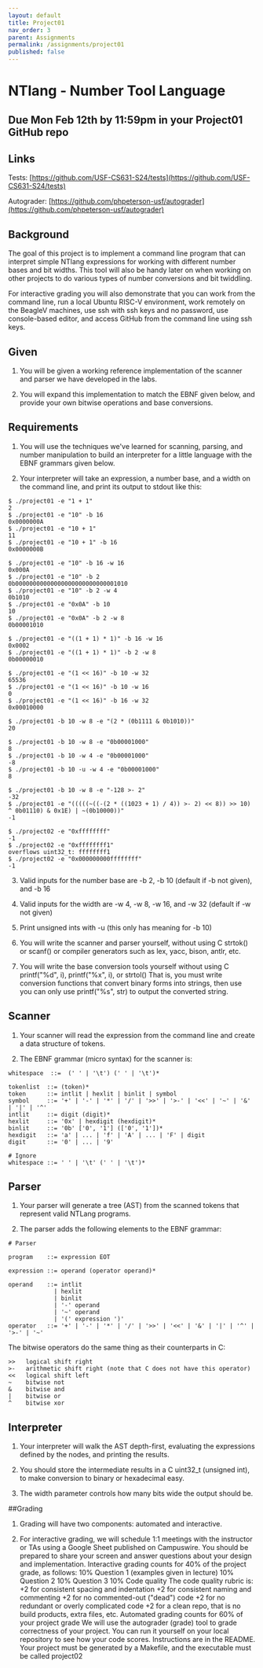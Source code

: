 ```yaml
---
layout: default
title: Project01
nav_order: 3
parent: Assignments
permalink: /assignments/project01
published: false
---
```


# NTlang - Number Tool Language

## Due Mon Feb 12th by 11:59pm in your Project01 GitHub repo

## Links

Tests: [https://github.com/USF-CS631-S24/tests](https://github.com/USF-CS631-S24/tests)

Autograder: [https://github.com/phpeterson-usf/autograder](https://github.com/phpeterson-usf/autograder)

## Background

The goal of this project is to implement a command line program that can interpret simple NTlang expressions for working with different number bases and bit widths. This tool will also be handy later on when working on other projects to do various types of number conversions and bit twiddling.

For interactive grading you will also demonstrate that you can work from the command line, run a local Ubuntu RISC-V environment, work remotely on the BeagleV machines, use ssh with ssh keys and no password, use console-based editor, and access GitHub from the command line using ssh keys.


## Given

1. You will be given a working reference implementation of the scanner and parser we have developed in the labs. 

2. You will expand this implementation to match the EBNF given below, and provide your own bitwise operations and base conversions.

## Requirements

1. You will use the techniques we've learned for scanning, parsing, and number manipulation to build an interpreter for a little language with the EBNF grammars given below.


2. Your interpreter will take an expression, a number base, and a width on the command line, and print its output to stdout like this:

```text
$ ./project01 -e "1 + 1"
2
$ ./project01 -e "10" -b 16
0x0000000A
$ ./project01 -e "10 + 1"
11
$ ./project01 -e "10 + 1" -b 16
0x0000000B

$ ./project01 -e "10" -b 16 -w 16
0x000A
$ ./project01 -e "10" -b 2
0b00000000000000000000000000001010
$ ./project01 -e "10" -b 2 -w 4
0b1010
$ ./project01 -e "0x0A" -b 10
10
$ ./project01 -e "0x0A" -b 2 -w 8
0b00001010

$ ./project01 -e "((1 + 1) * 1)" -b 16 -w 16
0x0002
$ ./project01 -e "((1 + 1) * 1)" -b 2 -w 8
0b00000010

$ ./project01 -e "(1 << 16)" -b 10 -w 32
65536
$ ./project01 -e "(1 << 16)" -b 10 -w 16
0
$ ./project01 -e "(1 << 16)" -b 16 -w 32
0x00010000

$ ./project01 -b 10 -w 8 -e "(2 * (0b1111 & 0b1010))"
20

$ ./project01 -b 10 -w 8 -e "0b00001000"
8
$ ./project01 -b 10 -w 4 -e "0b00001000"
-8
$ ./project01 -b 10 -u -w 4 -e "0b00001000"
8

$ ./project01 -b 10 -w 8 -e "-128 >- 2"
-32
$ ./project01 -e "(((((~((-(2 * ((1023 + 1) / 4)) >- 2) << 8)) >> 10) ^ 0b01110) & 0x1E) | ~(0b10000))"
-1

$ ./project02 -e "0xffffffff"
-1
$ ./project02 -e "0xffffffff1"
overflows uint32_t: ffffffff1
$ ./project02 -e "0x000000000ffffffff"
-1
```


3. Valid inputs for the number base are -b 2, -b 10 (default if -b not given), and -b 16

4. Valid inputs for the width are -w 4, -w 8, -w 16, and -w 32 (default if -w not given)

5. Print unsigned ints with -u (this only has meaning for -b 10)

6. You will write the scanner and parser yourself, without using C strtok() or scanf() or compiler generators such as lex, yacc, bison, antlr, etc.

7. You will write the base conversion tools yourself without using C printf("%d", i), printf("%x", i), or strtol() That is, you must write conversion functions that convert binary forms into strings, then use you can only use printf("%s", str) to output the converted string.

## Scanner

1. Your scanner will read the expression from the command line and create a data structure of tokens. 

2. The EBNF grammar (micro syntax) for the scanner is:

```text
whitespace  ::=  (' ' | '\t') (' ' | '\t')*

tokenlist  ::= (token)*
token      ::= intlit | hexlit | binlit | symbol
symbol     ::= '+' | '-' | '*' | '/' | '>>' | '>-' | '<<' | '~' | '&' | '|' | '^'
intlit     ::= digit (digit)*
hexlit     ::= '0x' | hexdigit (hexdigit)*
binlit     ::= '0b' ['0', '1'] (['0', '1'])*
hexdigit   ::= 'a' | ... | 'f' | 'A' | ... | 'F' | digit
digit      ::= '0' | ... | '9'

# Ignore
whitespace ::= ' ' | '\t' (' ' | '\t')*
```

## Parser

1. Your parser will generate a tree (AST) from the scanned tokens that represent valid NTLang programs.

2. The parser adds the following elements to the EBNF grammar:

```text
# Parser

program    ::= expression EOT

expression ::= operand (operator operand)*

operand    ::= intlit
             | hexlit
             | binlit
             | '-' operand
             | '~' operand
             | '(' expression ')'
operator   ::= '+' | '-' | '*' | '/' | '>>' | '<<' | '&' | '|' | '^' | '>-' | '~'
```
The bitwise operators do the same thing as their counterparts in C:

```text
>>   logical shift right
>-   arithmetic shift right (note that C does not have this operator)
<<   logical shift left
~    bitwise not
&    bitwise and
|    bitwise or
^    bitwise xor
```

## Interpreter

1. Your interpreter will walk the AST depth-first, evaluating the expressions defined by the nodes, and printing the results.

2. You should store the intermediate results in a C uint32_t (unsigned int), to make conversion to binary or hexadecimal easy.

3. The width parameter controls how many bits wide the output should be.

##Grading

1. Grading will have two components: automated and interactive.

2. For interactive grading, we will schedule 1:1 meetings with the instructor or TAs using a Google Sheet published on Campuswire. You should be prepared to share your screen and answer questions about your design and implementation. 
Interactive grading counts for 40% of the project grade, as follows:
10% Question 1 (examples given in lecture)
10% Question 2
10% Question 3
10% Code quality
The code quality rubric is:
+2 for consistent spacing and indentation
+2 for consistent naming and commenting
+2 for no commented-out ("dead") code
+2 for no redundant or overly complicated code
+2 for a clean repo, that is no build products, extra files, etc.
Automated grading counts for 60% of your project grade
We will use the autograder (grade) tool to grade correctness of your project. You can run it yourself on your local repository to see how your code scores. Instructions are in the README.
Your project must be generated by a Makefile, and the executable must be called project02

